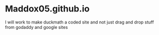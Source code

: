 # Maddox05.github.io
I will work to make duckmath a coded site and not just drag and drop stuff from godaddy and google sites
